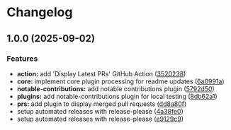 # Changelog

## 1.0.0 (2025-09-02)


### Features

* **action:** add 'Display Latest PRs' GitHub Action ([3520238](https://github.com/thisisrick25/readme-engine/commit/3520238adf3f81c2966b581e0b3eff928680beb1))
* **core:** implement core plugin processing for readme updates ([6a0991a](https://github.com/thisisrick25/readme-engine/commit/6a0991aeca6581226f65d078c2902e9d86a21077))
* **notable-contributions:** add notable contributions plugin ([5792d50](https://github.com/thisisrick25/readme-engine/commit/5792d503a368e1434e686dee868631e72cd9f146))
* **plugins:** add notable-contributions plugin for local testing ([8db62a1](https://github.com/thisisrick25/readme-engine/commit/8db62a17ba45ae6559a0b5513ffb27db415a23e2))
* **prs:** add plugin to display merged pull requests ([dd8a80f](https://github.com/thisisrick25/readme-engine/commit/dd8a80fb3f04909595643169868168457ca53997))
* setup automated releases with release-please ([4a38fe0](https://github.com/thisisrick25/readme-engine/commit/4a38fe09b325a5b4d151dc7ca866b192a4e8a3da))
* setup automated releases with release-please ([e9129c9](https://github.com/thisisrick25/readme-engine/commit/e9129c917587ead9f7b0a3dd2f1074642a7e3ca9))
